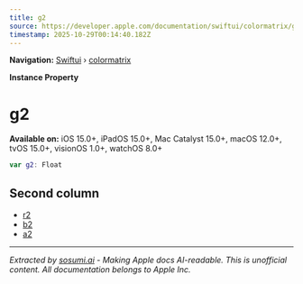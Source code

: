 ```yaml
---
title: g2
source: https://developer.apple.com/documentation/swiftui/colormatrix/g2
timestamp: 2025-10-29T00:14:40.182Z
---
```


**Navigation:** [Swiftui](/documentation/swiftui) › [colormatrix](/documentation/swiftui/colormatrix)

**Instance Property**

# g2

**Available on:** iOS 15.0+, iPadOS 15.0+, Mac Catalyst 15.0+, macOS 12.0+, tvOS 15.0+, visionOS 1.0+, watchOS 8.0+

```swift
var g2: Float
```

## Second column

- [r2](/documentation/swiftui/colormatrix/r2)
- [b2](/documentation/swiftui/colormatrix/b2)
- [a2](/documentation/swiftui/colormatrix/a2)

---

*Extracted by [sosumi.ai](https://sosumi.ai) - Making Apple docs AI-readable.*
*This is unofficial content. All documentation belongs to Apple Inc.*
